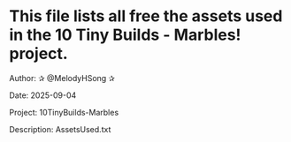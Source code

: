# This file lists all free the assets used in the 10 Tiny Builds - Marbles! project.

Author: ✰ @MelodyHSong ✰

Date: 2025-09-04

Project: 10TinyBuilds-Marbles

Description: AssetsUsed.txt
